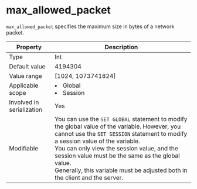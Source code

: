 # max_allowed_packet

`max_allowed_packet` specifies the maximum size in bytes of a network packet.

| **Property** | **Description** |
|---------|--------------------------------------------------------------------------------------------------------------------|
| Type | Int |
| Default value | 4194304 |
| Value range | \[1024, 1073741824\] |
| Applicable scope | <li> Global   <li> Session |
| Involved in serialization | Yes |
| Modifiable | You can use the `SET GLOBAL` statement to modify the global value of the variable. However, you cannot use the `SET SESSION` statement to modify a session value of the variable. <br>You can only view the session value, and the session value must be the same as the global value. <br>Generally, this variable must be adjusted both in the client and the server.  |

